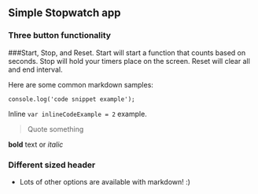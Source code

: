 ## Simple Stopwatch app

### Three button functionality<br>

###Start, Stop, and Reset.
Start will start a function that counts based on seconds. Stop will hold your timers place on the screen. Reset will clear all and end interval. 

Here are some common markdown samples:

```
console.log('code snippet example');
```

Inline `var inlineCodeExample = 2` example.

> Quote something

**bold** text or _italic_

### Different sized header

- Lots of other options are available with markdown! :) 
